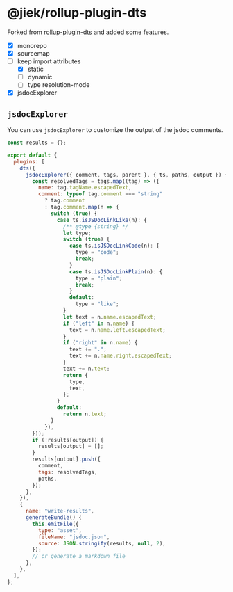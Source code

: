 # @jiek/rollup-plugin-dts

Forked from [rollup-plugin-dts](https://github.com/Swatinem/rollup-plugin-dts) and added some features.

- [x] monorepo
- [x] sourcemap
- [ ] keep import attributes
  - [x] static
  - [ ] dynamic
  - [ ] type resolution-mode
- [x] jsdocExplorer

## `jsdocExplorer`

You can use `jsdocExplorer` to customize the output of the jsdoc comments.

```js
const results = {};

export default {
  plugins: [
    dts({
      jsdocExplorer({ comment, tags, parent }, { ts, paths, output }) {
        const resolvedTags = tags.map((tag) => ({
          name: tag.tagName.escapedText,
          comment: typeof tag.comment === "string"
            ? tag.comment
            : tag.comment.map(n => {
              switch (true) {
                case ts.isJSDocLinkLike(n): {
                  /** @type {string} */
                  let type;
                  switch (true) {
                    case ts.isJSDocLinkCode(n): {
                      type = "code";
                      break;
                    }
                    case ts.isJSDocLinkPlain(n): {
                      type = "plain";
                      break;
                    }
                    default:
                      type = "like";
                  }
                  let text = n.name.escapedText;
                  if ("left" in n.name) {
                    text = n.name.left.escapedText;
                  }
                  if ("right" in n.name) {
                    text += ".";
                    text += n.name.right.escapedText;
                  }
                  text += n.text;
                  return {
                    type,
                    text,
                  };
                }
                default:
                  return n.text;
              }
            }),
        }));
        if (!results[output]) {
          results[output] = [];
        }
        results[output].push({
          comment,
          tags: resolvedTags,
          paths,
        });
      },
    }),
    {
      name: "write-results",
      generateBundle() {
        this.emitFile({
          type: "asset",
          fileName: "jsdoc.json",
          source: JSON.stringify(results, null, 2),
        });
        // or generate a markdown file
      },
    },
  ],
};
```
